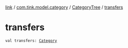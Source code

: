 [link](../../index.md) / [com.tink.model.category](../index.md) / [CategoryTree](index.md) / [transfers](./transfers.md)

# transfers

`val transfers: `[`Category`](../-category/index.md)